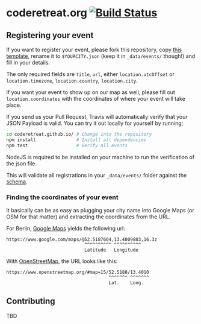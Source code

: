 # coderetreat.org [![Build Status](https://travis-ci.org/coderetreat/coderetreat.github.io.svg?branch=master)](https://travis-ci.org/coderetreat/coderetreat.github.io)

## Registering your event

If you want to register your event, please fork this repository, copy [this template](https://github.com/coderetreat/coderetreat.github.io/tree/master/_data/events/TEMPLATE), rename it to `$YOURCITY.json` (keep it in `_data/events/` though!) and fill in your details.

The only required fields are `title`, `url`, either `location.utcOffset` or `location.timezone`, `location.country`, `location.city`.

If you want your event to show up on our map as well, please fill out `location.coordinates` with the coordinates of where your event will take place.

If you send us your Pull Request, Travis will automatically verify that your JSON Payload is valid. You can try it out locally for yourself by running;

```sh
cd coderetreat.github.io/ # Change into the repository
npm install               # Install all dependencies
npm test                  # Verify all events
```

NodeJS is required to be installed on your machine to run the verification of the json file.

This will validate all registrations in your `_data/events/` folder against the [schema](https://github.com/coderetreat/coderetreat.github.io/blob/master/events/event_schema.json).

### Finding the coordinates of your event

It basically can be as easy as plugging your city name into Google Maps (or OSM for that matter) and extracting the coordinates from the URL.

For Berlin, [Google Maps](https://google.com/maps/) yields the following url:

```
https://www.google.com/maps/@52.5187604,13.4009883,16.3z
                             ^^^^^^^^^^ ^^^^^^^^^^
                             Latitude   Longitude
```

With [OpenStreetMap](https://www.openstreetmap.org), the URL looks like this:
```
https://www.openstreetmap.org/#map=15/52.5188/13.4010
                                      ^^^^^^^ ^^^^^^^
                                      Lat.    Long.
```

## Contributing

TBD
